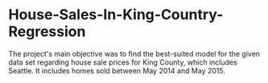 # House-Sales-In-King-Country-Regression
The project's main objective was to find the best-suited model for the given data set regarding house sale prices for King County, which includes Seattle. It includes homes sold between May 2014 and May 2015.
